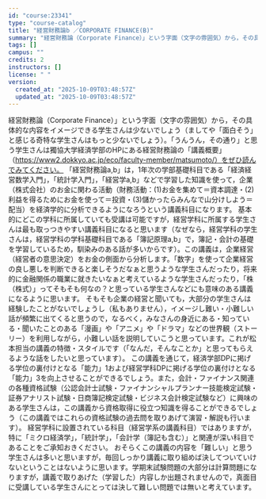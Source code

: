 ```yaml
---
id: "course:23341"
type: "course-catalog"
title: "経営財務論b ／CORPORATE FINANCE(B)"
summary: "経営財務論（Corporate Finance）」という字面（文字の雰囲気）から，その具体的な内容をイメージできる学生さんは少ないでしょう（ましてや「面白そう」と感じる奇特な学生さんはもっと少ないでしょう）。「うんうん，その通り」と思う学生…"
tags: []
campus: ""
credits: 2
instructors: []
license: " "
version:
  created_at: "2025-10-09T03:48:57Z"
  updated_at: "2025-10-09T03:48:57Z"
---
```


経営財務論（Corporate Finance）」という字面（文字の雰囲気）から，その具体的な内容をイメージできる学生さんは少ないでしょう（ましてや「面白そう」と感じる奇特な学生さんはもっと少ないでしょう）。「うんうん，その通り」と思う学生さんは獨協大学経済学部のHPにある経営財務論の「講義概要」（https://www2.dokkyo.ac.jp/eco/faculty-member/matsumoto/）をぜひ読んでみてください。 「経営財務論a,b」は，1年次の学部基礎科目である「経済経営数学入門」，「統計学入門」，「経営学a,b」などで学習した知識を使って，企業（株式会社）のお金に関わる活動（財務活動：(1)お金を集めて＝資本調達・(2)利益を得るためにお金を使って＝投資・(3)儲かったらみんなで山分けしよう＝配当）を経済学的に分析できるようになろうという講義科目になります。 基本的にどこの学科に所属していても受講は可能ですが，経営学科に所属する学生さんは最も取っつきやすい講義科目になると思います（なぜなら，経営学科の学生さんは，経営学科の学科基礎科目である「簿記原理a,b」で，簿記・会計の基礎を学習しているため，馴染みのある話が多いからです）。この講義は，企業経営（経営者の意思決定）をお金の側面から分析します。「数字」を使って企業経営の良し悪しを判断できると楽しそうだなぁと思うような学生さんだったり，将来的に金融関係の職業に就きたいなぁと考えているような学生さんだったり，「株（株式）」ってそもそも何なの？と思っている学生さんなどにも意味のある講義になるように思います。 そもそも企業の経営と聞いても，大部分の学生さんは経験したことがないでしょうし（私もありません），イメージし難い・小難しい話が頻繁に出てくると思うので，なるべく，みなさんの身近にある・知っている・聞いたことのある「漫画」や「アニメ」や「ドラマ」などの世界観（ストーリー）を利用しながら，小難しい話を説明していこうと思っています。これが松本担当の講義の特徴・スタイルです（「なんだ，そんなことか」と思ってもらえるような話をしたいと思っています）。 この講義を通じて，経済学部DPに掲げる学位の裏付けとなる「能力」1および経営学科DPに掲げる学位の裏付けとなる「能力」3を向上させることができるでしょう。また，会計・ファイナンス関連の各種資格試験（公認会計士試験・ファイナンシャルプランナー技能検定試験・証券アナリスト試験・日商簿記検定試験・ビジネス会計検定試験など）に興味のある学生さんは，この講義から資格取得に役立つ知識を得ることができるでしょう（この講義ではこれらの資格試験の過去問を取りあげて演習・解説も行います）。 経営学科に設置されている科目（経営学系の講義科目）ではありますが，特に「ミクロ経済学」，「統計学」，「会計学（簿記も含む）」と関連が深い科目であることをご承知おきください。 おそらくこの講義の内容を「難しい」と思う学生さんは多いと思いますが，毎回しっかり講義に取り組めば決してついていけないということはないように思います。学期末試験問題の大部分は計算問題になりますが，講義で取りあげた（学習した）内容しか出題されませんので，真面目に受講している学生さんにとっては決して難しい問題では無いと考えています。
